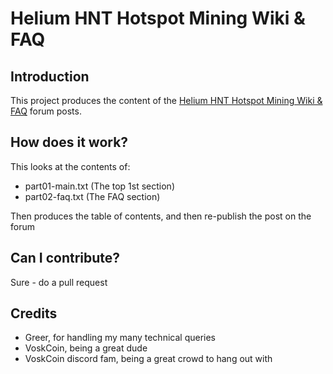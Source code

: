 # Helium HNT Hotspot Mining Wiki & FAQ

## Introduction

This project produces the content of the [Helium HNT Hotspot Mining Wiki & FAQ](https://voskcointalk.com/t/helium-hnt-hotspot-mining-wiki-faq/14786) forum posts.

## How does it work?

This looks at the contents of:
 - part01-main.txt (The top 1st section)
 - part02-faq.txt (The FAQ section)

Then produces the table of contents, and then re-publish the post on the forum

## Can I contribute?

Sure - do a pull request

## Credits
- Greer, for handling my many technical queries
- VoskCoin, being a great dude
- VoskCoin discord fam, being a great crowd to hang out with

